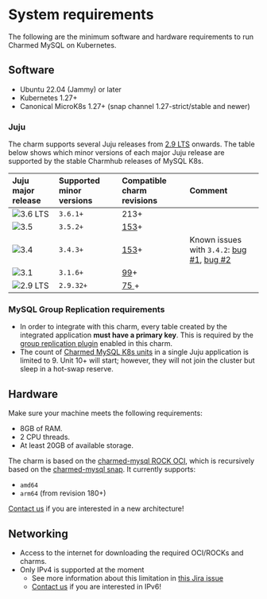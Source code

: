 # System requirements

The following are the minimum software and hardware requirements to run Charmed MySQL on Kubernetes.

## Software
* Ubuntu 22.04 (Jammy) or later
* Kubernetes 1.27+
* Canonical MicroK8s 1.27+ (snap channel 1.27-strict/stable and newer)

### Juju

The charm supports several Juju releases from [2.9 LTS](https://juju.is/docs/juju/roadmap#juju-juju-29) onwards. The table below shows which minor versions of each major Juju release are supported by the stable Charmhub releases of MySQL K8s. 

| Juju major release | Supported minor versions | Compatible charm revisions |Comment |
|:--------|:-----|:-----|:-----|
| ![3.6 LTS] | `3.6.1+` | 213+ |     |
| ![3.5] | `3.5.2+` | [153]+ |     |
| ![3.4] | `3.4.3+` | [153]+ | Known issues with `3.4.2`: [bug #1](https://bugs.launchpad.net/juju/+bug/2065284), [bug #2](https://bugs.launchpad.net/juju/+bug/2064772)   |
| ![3.1] | `3.1.6+` | [99]+ |     |
| ![2.9 LTS] | `2.9.32+` | [75 ]+ |     |

### MySQL Group Replication requirements

* In order to integrate with this charm, every table created by the integrated application **must have a primary key**. This is required by the [group replication plugin](https://dev.mysql.com/doc/refman/8.0/en/group-replication-requirements.html) enabled in this charm.
* The count of [Charmed MySQL K8s units](https://dev.mysql.com/doc/refman/8.0/en/group-replication-limitations.html) in a single Juju application is limited to 9. Unit 10+ will start; however, they will not join the cluster but sleep in a hot-swap reserve.

## Hardware

Make sure your machine meets the following requirements:
- 8GB of RAM.
- 2 CPU threads.
- At least 20GB of available storage.

The charm is based on the [charmed-mysql ROCK OCI](https://github.com/canonical/charmed-mysql-rock), which is recursively based on the [charmed-mysql snap](https://snapcraft.io/charmed-mysql). It currently supports:
* `amd64`
* `arm64` (from revision 180+)

[Contact us](/reference/contacts) if you are interested in a new architecture!

## Networking
* Access to the internet for downloading the required OCI/ROCKs and charms.
* Only IPv4 is supported at the moment
  * See more information about this limitation in [this Jira issue](https://warthogs.atlassian.net/browse/DPE-4695)
  * [Contact us](/reference/contacts) if you are interested in IPv6!

<!-- LINKS -->
[153]: https://github.com/canonical/mysql-k8s-operator/releases/tag/rev153
[99]: https://github.com/canonical/mysql-k8s-operator/releases/tag/rev99
[75]: https://github.com/canonical/mysql-k8s-operator/releases/tag/rev75

<!-- BADGES -->
[2.9 LTS]: https://img.shields.io/badge/2.9_LTS-%23E95420?label=Juju
[3.1]: https://img.shields.io/badge/3.1-%23E95420?label=Juju
[3.4]: https://img.shields.io/badge/3.4-%23E95420?label=Juju
[3.5]: https://img.shields.io/badge/3.5-%23E95420?label=Juju
[3.6 LTS]: https://img.shields.io/badge/3.6_LTS-%23E95420?label=Juju

